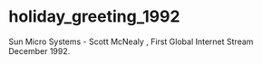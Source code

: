 # holiday_greeting_1992
Sun Micro Systems - Scott McNealy , First Global Internet Stream December 1992. 
